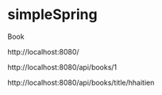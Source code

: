 # simpleSpring
Book

http://localhost:8080/

http://localhost:8080/api/books/1

http://localhost:8080/api/books/title/hhaitien
